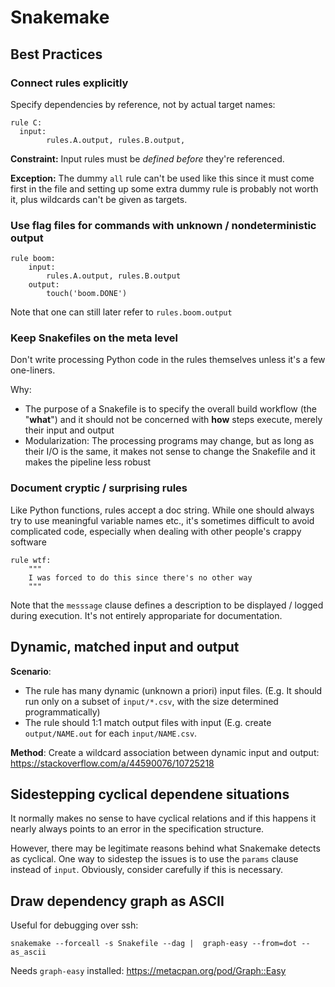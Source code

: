 # Snakemake

## Best Practices

### Connect rules explicitly

Specify dependencies by reference, not by actual target names:

```make
rule C:
  input:
        rules.A.output, rules.B.output,
```

**Constraint:** Input rules must be *defined before* they're referenced.

**Exception:** 
The dummy `all` rule can't be used like this since it must come first in the file
and setting up some extra dummy rule is probably not worth it, plus wildcards can't be given
as targets.

### Use flag files for commands with unknown  / nondeterministic output

```make
rule boom:
    input:
        rules.A.output, rules.B.output
    output:
        touch('boom.DONE')
```

Note that one can still later refer to `rules.boom.output`

### Keep Snakefiles on the meta level

Don't write processing Python code in the rules themselves unless it's a few one-liners.

Why:
* The purpose of a Snakefile is to specify the overall build workflow (the "**what**") and it should not be
concerned with **how** steps execute, merely their input and output
* Modularization: The processing programs may change, but as long as their I/O is the same, 
it makes not sense to change the Snakefile and it makes the pipeline less robust

### Document cryptic / surprising rules

Like Python functions, rules accept a doc string.
While one should always try to use meaningful variable names etc.,
it's sometimes difficult to avoid complicated code, 
especially when dealing with other people's crappy software

```make
rule wtf:
    """
    I was forced to do this since there's no other way
    """
```

Note that the `messsage` clause defines a description to be displayed / logged during execution.
It's not entirely appropariate for documentation.





## Dynamic, matched input and output

**Scenario**: 
- The rule has many dynamic (unknown a priori) input files. (E.g. It should run only on a subset of `input/*.csv`, with the size determined programmatically)
- The rule should 1:1 match output files with input (E.g. create  `output/NAME.out` for each `input/NAME.csv`.

**Method**:  Create a wildcard association between dynamic input and output: https://stackoverflow.com/a/44590076/10725218


## Sidestepping cyclical dependene situations

It normally makes no sense to have cyclical relations and if this happens it nearly always
points to an error in the specification structure.

However, there may be legitimate reasons behind what Snakemake detects as cyclical.
One way to sidestep the issues is to use the `params` clause instead of `input`.
Obviously, consider carefully if this is necessary.


## Draw dependency graph as ASCII

Useful for debugging over ssh:

```shell
snakemake --forceall -s Snakefile --dag |  graph-easy --from=dot --as_ascii
```

Needs `graph-easy` installed: https://metacpan.org/pod/Graph::Easy
